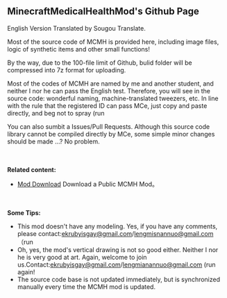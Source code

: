 ## MinecraftMedicalHealthMod's Github Page

English Version Translated by Sougou Translate.

Most of the source code of MCMH is provided here, including image files, logic of synthetic items and other small functions!

By the way, due to the 100-file limit of Github, bulid folder will be compressed into 7z format for uploading.

Most of the codes of MCMH are named by me and another student, and neither I nor he can pass the English test. Therefore, you will see in the source code: wonderful naming, machine-translated tweezers, etc. In line with the rule that the registered ID can pass MCe, just copy and paste directly, and beg not to spray (run

You can also sumbit a Issues/Pull Requests. Although this source code library cannot be compiled directly by MCe, some simple minor changes should be made ...? No problem.

　

**Related content:**
- [Mod Download]() Download a Public MCMH Mod。

　

**Some Tips:**
- This mod doesn't have any modeling. Yes, if you have any comments, please contact:ekrubyisgay@gmail.com/lengmisnannuo@gmail.com（run
- Oh, yes, the mod's vertical drawing is not so good either. Neither I nor he is very good at art. Again, welcome to join us.Contact:ekrubyisgay@gmail.com/lengmianannuo@gmail.com (run again!
- The source code base is not updated immediately, but is synchronized manually every time the MCMH mod is updated.
